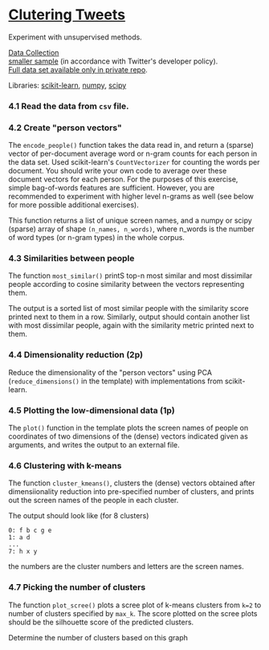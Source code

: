 # [Clutering Tweets](https://snlp2020.github.io/a4/)
Experiment with unsupervised methods.

[Data Collection](https://github.com/JINHXu/TwitterCrawler)<br>
[smaller sample](a4-corpus-small.tsv.gz)
(in accordance with Twitter's developer policy).<br>
[Full data set available only in private repo](https://github.com/snlp2020/snlp).

Libraries:
[scikit-learn](https://scikit-learn.org), [numpy](https://numpy.org), [scipy](https://scipy.org/)


### 4.1 Read the data from `csv` file.
### 4.2 Create "person vectors" 
The `encode_people()` function takes the data read in, and return a (sparse) vector of per-document average word or n-gram counts for each person in the data set.
Used scikit-learn's `CountVectorizer` for counting the words per document.
You should write your own code to
average over these document vectors for each person.
For the purposes of this exercise,
simple bag-of-words features are sufficient.
However, you are recommended to experiment
with  higher level n-grams as well
(see below for more possible additional exercises).

This function returns a list of unique screen names,
and a numpy or scipy (sparse) array of shape `(n_names, n_words)`,
where n_words is the number of word types (or n-gram types)
in the whole corpus.

  
### 4.3 Similarities between people 

The function `most_similar()` printS top-n most similar and most dissimilar people
according to cosine similarity between the vectors representing them.

The output is a sorted list of most similar people with the
similarity score printed next to them in a row.
Similarly, output should contain another list with most dissimilar people,
again with the similarity metric printed next to them.

### 4.4 Dimensionality reduction (2p)

Reduce the dimensionality of the "person vectors" using PCA
(`reduce_dimensions()` in the template) with implementations from scikit-learn.


### 4.5 Plotting the low-dimensional data (1p)

The `plot()` function in the template plots the screen names of people on coordinates 
of two dimensions of the (dense) vectors indicated given as arguments,
and writes the output to an external file.

### 4.6 Clustering with k-means 
The function `cluster_kmeans()`, clusters the (dense) vectors obtained after dimensiionality reduction
into pre-specified number of clusters,
and prints out the screen names of the people in each cluster.

The output should look like (for 8 clusters)
```
0: f b c g e
1: a d
...
7: h x y
```
the numbers are the cluster numbers and letters are
the screen names.

### 4.7 Picking the number of clusters 

The function `plot_scree()` plots a scree plot of k-means clusters
from `k=2` to number of clusters specified by `max_k`.
The score plotted on the scree plots should be
the silhouette score of the predicted clusters.

Determine the number of clusters based on this graph

